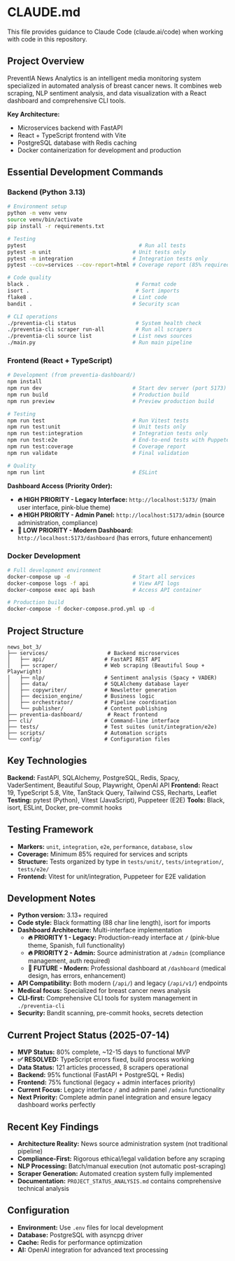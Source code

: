 # CLAUDE.md

This file provides guidance to Claude Code (claude.ai/code) when working with code in this repository.

## Project Overview

PreventIA News Analytics is an intelligent media monitoring system specialized in automated analysis of breast cancer news. It combines web scraping, NLP sentiment analysis, and data visualization with a React dashboard and comprehensive CLI tools.

**Key Architecture:**
- Microservices backend with FastAPI
- React + TypeScript frontend with Vite
- PostgreSQL database with Redis caching
- Docker containerization for development and production

## Essential Development Commands

### Backend (Python 3.13)

```bash
# Environment setup
python -m venv venv
source venv/bin/activate
pip install -r requirements.txt

# Testing
pytest                                    # Run all tests
pytest -m unit                          # Unit tests only
pytest -m integration                   # Integration tests only
pytest --cov=services --cov-report=html # Coverage report (85% required)

# Code quality
black .                                  # Format code
isort .                                  # Sort imports
flake8 .                                # Lint code
bandit .                                # Security scan

# CLI operations
./preventia-cli status                   # System health check
./preventia-cli scraper run-all          # Run all scrapers
./preventia-cli source list             # List news sources
./main.py                               # Run main pipeline
```

### Frontend (React + TypeScript)

```bash
# Development (from preventia-dashboard/)
npm install
npm run dev                             # Start dev server (port 5173)
npm run build                           # Production build
npm run preview                         # Preview production build

# Testing
npm run test                            # Run Vitest tests
npm run test:unit                       # Unit tests only
npm run test:integration                # Integration tests only
npm run test:e2e                        # End-to-end tests with Puppeteer
npm run test:coverage                   # Coverage report
npm run validate                        # Final validation

# Quality
npm run lint                            # ESLint
```

**Dashboard Access (Priority Order):**
- **🔥 HIGH PRIORITY - Legacy Interface:** `http://localhost:5173/` (main user interface, pink-blue theme)
- **🔥 HIGH PRIORITY - Admin Panel:** `http://localhost:5173/admin` (source administration, compliance)
- **🔄 LOW PRIORITY - Modern Dashboard:** `http://localhost:5173/dashboard` (has errors, future enhancement)

### Docker Development

```bash
# Full development environment
docker-compose up -d                    # Start all services
docker-compose logs -f api              # View API logs
docker-compose exec api bash            # Access API container

# Production build
docker-compose -f docker-compose.prod.yml up -d
```

## Project Structure

```
news_bot_3/
├── services/                   # Backend microservices
│   ├── api/                   # FastAPI REST API
│   ├── scraper/               # Web scraping (Beautiful Soup + Playwright)
│   ├── nlp/                   # Sentiment analysis (Spacy + VADER)
│   ├── data/                  # SQLAlchemy database layer
│   ├── copywriter/            # Newsletter generation
│   ├── decision_engine/       # Business logic
│   ├── orchestrator/          # Pipeline coordination
│   └── publisher/             # Content publishing
├── preventia-dashboard/        # React frontend
├── cli/                       # Command-line interface
├── tests/                     # Test suites (unit/integration/e2e)
├── scripts/                   # Automation scripts
└── config/                    # Configuration files
```

## Key Technologies

**Backend:** FastAPI, SQLAlchemy, PostgreSQL, Redis, Spacy, VaderSentiment, Beautiful Soup, Playwright, OpenAI API
**Frontend:** React 19, TypeScript 5.8, Vite, TanStack Query, Tailwind CSS, Recharts, Leaflet
**Testing:** pytest (Python), Vitest (JavaScript), Puppeteer (E2E)
**Tools:** Black, isort, ESLint, Docker, pre-commit hooks

## Testing Framework

- **Markers:** `unit`, `integration`, `e2e`, `performance`, `database`, `slow`
- **Coverage:** Minimum 85% required for services and scripts
- **Structure:** Tests organized by type in `tests/unit/`, `tests/integration/`, `tests/e2e/`
- **Frontend:** Vitest for unit/integration, Puppeteer for E2E validation

## Development Notes

- **Python version:** 3.13+ required
- **Code style:** Black formatting (88 char line length), isort for imports
- **Dashboard Architecture:** Multi-interface implementation
  - **🔥 PRIORITY 1 - Legacy:** Production-ready interface at `/` (pink-blue theme, Spanish, full functionality)
  - **🔥 PRIORITY 2 - Admin:** Source administration at `/admin` (compliance management, auth required)
  - **🔄 FUTURE - Modern:** Professional dashboard at `/dashboard` (medical design, has errors, enhancement)
- **API Compatibility:** Both modern (`/api/`) and legacy (`/api/v1/`) endpoints
- **Medical focus:** Specialized for breast cancer news analysis
- **CLI-first:** Comprehensive CLI tools for system management in `./preventia-cli`
- **Security:** Bandit scanning, pre-commit hooks, secrets detection

## Current Project Status (2025-07-14)

- **MVP Status:** 80% complete, ~12-15 days to functional MVP
- **✅ RESOLVED:** TypeScript errors fixed, build process working
- **Data Status:** 121 articles processed, 8 scrapers operational
- **Backend:** 95% functional (FastAPI + PostgreSQL + Redis)
- **Frontend:** 75% functional (legacy + admin interfaces priority)
- **Current Focus:** Legacy interface `/` and admin panel `/admin` functionality
- **Next Priority:** Complete admin panel integration and ensure legacy dashboard works perfectly

## Recent Key Findings

- **Architecture Reality:** News source administration system (not traditional pipeline)
- **Compliance-First:** Rigorous ethical/legal validation before any scraping
- **NLP Processing:** Batch/manual execution (not automatic post-scraping)
- **Scraper Generation:** Automated creation system fully implemented
- **Documentation:** `PROJECT_STATUS_ANALYSIS.md` contains comprehensive technical analysis

## Configuration

- **Environment:** Use `.env` files for local development
- **Database:** PostgreSQL with asyncpg driver
- **Cache:** Redis for performance optimization
- **AI:** OpenAI integration for advanced text processing
